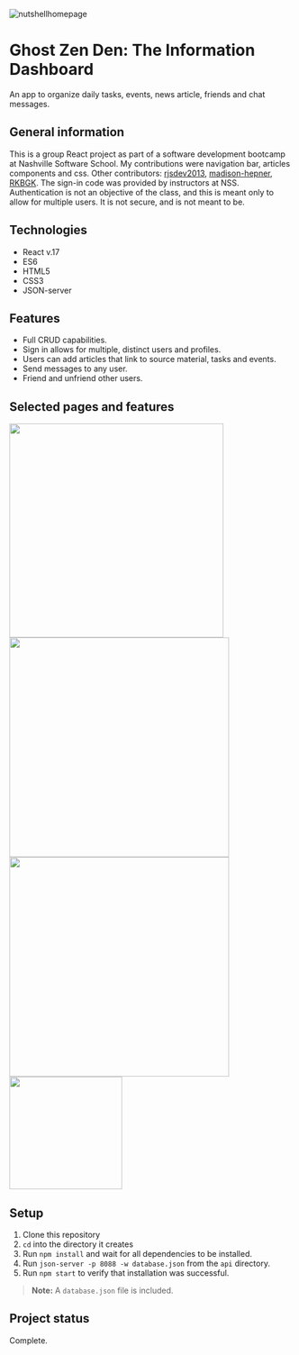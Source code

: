![nutshellhomepage](https://user-images.githubusercontent.com/91277363/182033710-e9dae876-aa6f-4b08-9fc9-00b912cfcb1d.png?raw=true)

# Ghost Zen Den: The Information Dashboard
An app to organize daily tasks, events, news article, friends and chat messages.

## General information
This is a group React project as part of a software development bootcamp at Nashville Software School. My contributions were navigation bar, articles components and css. Other contributors: [rjsdev2013](https://github.com/rjsdev2013), [madison-hepner](https://github.com/madison-hepner), [RKBGK](https://github.com/RKBGK). The sign-in code was provided by instructors at NSS. Authentication is not an objective of the class, and this is meant only to allow for multiple users. It is not secure, and is not meant to be.

## Technologies
- React v.17
- ES6
- HTML5
- CSS3
- JSON-server

## Features
- Full CRUD capabilities.
- Sign in allows for multiple, distinct users and profiles.
- Users can add articles that link to source material, tasks and events.
- Send messages to any user.
- Friend and unfriend other users.

## Selected pages and features
<img src="https://user-images.githubusercontent.com/91277363/182034162-2c45a91c-cf7a-4184-9ee3-6d40ea5d3896.png?raw=true" height="380" >
 
<img src="https://user-images.githubusercontent.com/91277363/182034175-1726848a-994c-4215-a15f-dbb4eb77f565.png?raw=true" height="390" >
<img src="https://user-images.githubusercontent.com/91277363/182034182-509e48a9-f002-4a2e-a84d-ce15a0904a05.png?raw=true" height="390" >
<img src="https://user-images.githubusercontent.com/91277363/182034186-e803ed05-12cd-4462-9341-b6e34135d364.gif?raw=true" height="200" >


## Setup 
1. Clone this repository
1. `cd` into the directory it creates
1. Run `npm install` and wait for all dependencies to be installed.
1. Run `json-server -p 8088 -w database.json` from the `api` directory.
1. Run `npm start` to verify that installation was successful.

> **Note:** A `database.json` file is included.

## Project status
Complete. 


